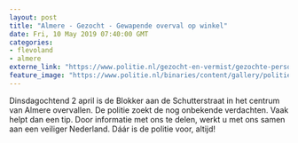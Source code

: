 ```yaml
---
layout: post
title: "Almere - Gezocht - Gewapende overval op winkel"
date: Fri, 10 May 2019 07:40:00 GMT
categories: 
- flevoland 
- almere 
externe_link: "https://www.politie.nl/gezocht-en-vermist/gezochte-personen/2019/mei/03-gewapende-overval-op-winkel.html"
feature_image: "https://www.politie.nl/binaries/content/gallery/politie/gezocht/verdachten/2019/mei/03-mn/almere-9-overval4.jpg"
---
```


Dinsdagochtend 2 april is de Blokker aan de Schutterstraat in het centrum van Almere overvallen. De politie zoekt de nog onbekende verdachten. Vaak helpt dan een tip. Door informatie met ons te delen, werkt u met ons samen aan een veiliger Nederland. Dáár is de politie voor, altijd!
